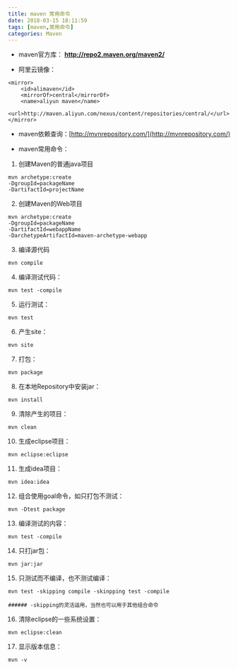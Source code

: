 ```yaml
---
title: maven 常用命令
date: 2018-03-15 18:11:59
tags: [maven,常用命令]
categories: Maven
---
```



- maven官方库：
**http://repo2.maven.org/maven2/**

- 阿里云镜像：

<!--more-->

```
<mirror>
    <id>alimaven</id>
    <mirrorOf>central</mirrorOf>
    <name>aliyun maven</name>
    <url>http://maven.aliyun.com/nexus/content/repositories/central/</url>
</mirror>
```

- maven依赖查询：[http://mvnrepository.com/](http://mvnrepository.com/)

- maven常用命令：
1. 创建Maven的普通java项目
```
mvn archetype:create
-DgroupId=packageName
-DartifactId=projectName
```
2. 创建Maven的Web项目
```
mvn archetype:create
-DgroupId=packageName
-DartifactId=webappName
-DarchetypeArtifactId=maven-archetype-webapp
```
3. 编译源代码
```
mvn compile
```
4. 编译测试代码：
```
mvn test -compile
```
5. 运行测试：
```
mvn test
```
6. 产生site：
```
mvn site
```
7. 打包：
```
mvn package
```
8. 在本地Repository中安装jar：
```
mvn install
```
9. 清除产生的项目：
```
mvn clean
```
10. 生成eclipse项目：
```
mvn eclipse:eclipse
```
11. 生成idea项目：
```
mvn idea:idea
```
12. 组合使用goal命令，如只打包不测试：
```
mvn -Dtest package
```
13. 编译测试的内容：
```
mvn test -compile
```
14. 只打jar包：
```
mvn jar:jar
```
15. 只测试而不编译，也不测试编译：
```
mvn test -skipping compile -skinpping test -compile
```
	###### -skipping的灵活运用，当然也可以用于其他组合命令
16. 清除eclipse的一些系统设置：
```
mvn eclipse:clean
```
17. 显示版本信息：
```
mvn -v
```
